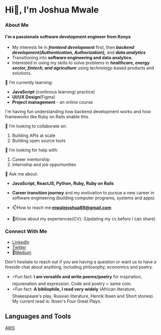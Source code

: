 # Hi👋, I'm Joshua Mwale 

### About Me
#### I'm a passionate software development engineer from Kenya
* My interests lie in ***frontend development*** first, then ***backend development(Authentication, Authorization),*** and ***data analytics***
* Transitioning into **software engineering and data analytics.**
* Interested in using my skills to solve problems in ***healthcare, energy sector, fintech, and agriculture*** using technology-based products and solutions.

🌱 I’m currently learning: 
* **JavaScript** (continous learning/ practice)
* **UI/UX Design**(Figma)
* **Project management** - an online course

I'm having fun understanding how backend development works and how frameworks like Ruby on Rails enable this.

👯 I’m looking to collaborate on:
1. Building APIs at scale 
2. Building open source tools 
 
🤔 I’m looking for help with:
1. Career mentorship
2. Internship and job opportunities
 
💬 Ask me about:
* **JavaScript, ReactJS, Python, Ruby, Ruby on Rails**
* **Career transition journey** and my motivation to pursue a new career in software engineering (building computer programs, systems and apps) 

* 📫How to reach me:**mwalejoshua89@gmail.com**
* 📄Know about my experiences(CV): (Updating my cv before I can share)
 
 ### Connect With Me
* [LinkedIn](https://www.linkedin.com/in/joshua-mwale-8a8a3557/)
* [Twitter](https://twitter.com/joshua_mwale)
* 📝[Medium](https://medium.com/@mwale_josh)

Don't hesitate to reach out if you are having a question or want us to have a fireside chat about anything, including philosophy, economics and poetry.

* ⚡Fun fact: **I am versatile and write poems/poetry** for inspiration, rejuvenation and expression. Code and poetry = same coin.
* ⚡Fun fact: **A bibliophile, I read very widely** (African literature, Shakespeare's play, Russian literature, Henrik Ibsen and Short stories). My current read is: Ibsen's Four Great Plays.

## Languages and Tools
[AWS](https://aws.amazon.com/amplify/)


